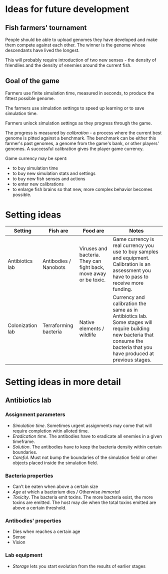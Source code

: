 
# Ideas for future development 

## Fish farmers' tournament 

People should be able to upload genomes they have developed and make them compete against each other. The winner is the genome whose descendants have lived the longest. 

This will probably require introduction of two new senses - the density of friendlies and the density of enemies around the current fish. 

## Goal of the game
Farmers use finite simulation time, measured in seconds, to produce the fittest possible genome.

The farmers use simulation settings to speed up learning or to save simulation time. 

Farmers unlock simulation settings as they progress through the game. 

The progress is measured by *calibration* - a process where the current best genome is pitted against a benchmark. The benchmark can be either this farmer's past genomes, a genome from the game's bank, or other players' genomes. A successful calibration gives the player game currency. 

Game currency may be spent:
- to buy simulation time
- to buy new simulation stats and settings
- to buy new fish senses and actions
- to enter new calibrations
- to enlarge fish brains so that new, more complex behavior becomes possible. 

# Setting ideas
Setting |Fish are|Food are|Notes
---|---|---|---
Antibiotics lab|Antibodies / Nanobots|Viruses and bacteria. They can fight back, move away or be toxic. |Game currency is real currency you use to buy samples and equipment. Calibration is an assessment you have to pass to receive more funding. 
Colonization lab|Terraforming bacteria|Native elements / wildlife|Currency and calibration the same as in Antibiotics lab. Some stages will require building new bacteria that consume the bacteria that you have produced at previous stages. 

# Setting ideas in more detail
## Antibiotics lab
### Assignment parameters
- *Simulation time*. Sometimes urgent assignments may come that will require completion witin alloted time.
- *Eradication time*. The antibodies have to eradicate all enemies in a given timeframe.
- *Solution*. The antibodies have to keep the bacteria density within certain boundaries. 
- *Careful*. Must not bump the boundaries of the simulation field or other objects placed inside the simulation field. 

### Bacteria properties
- Can't be eaten when above a certain size
- *Age* at which a bacterium dies / Otherwise *immortal*
- *Toxicity*. The bacteria emit toxins. The more bacteria exist, the more toxins are emitted. The host may die when the total toxins emitted are above a certain threshold. 

### Antibodies' properties
- Dies when reaches a certain age
- Sense
- Vision

### Lab equipment
- *Storage* lets you start evolution from the results of earlier stages
